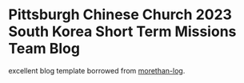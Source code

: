 # Pittsburgh Chinese Church 2023 South Korea Short Term Missions Team Blog

excellent blog template borrowed from [morethan-log](https://github.com/morethanmin/morethan-log).
